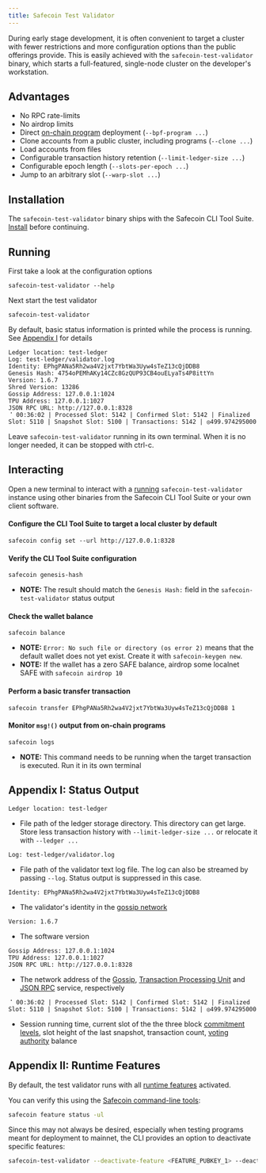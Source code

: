```yaml
---
title: Safecoin Test Validator
---
```


During early stage development, it is often convenient to target a cluster with
fewer restrictions and more configuration options than the public offerings
provide. This is easily achieved with the `safecoin-test-validator` binary, which
starts a full-featured, single-node cluster on the developer's workstation.

## Advantages

- No RPC rate-limits
- No airdrop limits
- Direct [on-chain program](on-chain-programs/overview) deployment
  (`--bpf-program ...`)
- Clone accounts from a public cluster, including programs (`--clone ...`)
- Load accounts from files
- Configurable transaction history retention (`--limit-ledger-size ...`)
- Configurable epoch length (`--slots-per-epoch ...`)
- Jump to an arbitrary slot (`--warp-slot ...`)

## Installation

The `safecoin-test-validator` binary ships with the Safecoin CLI Tool Suite.
[Install](/cli/install-safecoin-cli-tools) before continuing.

## Running

First take a look at the configuration options

```
safecoin-test-validator --help
```

Next start the test validator

```
safecoin-test-validator
```

By default, basic status information is printed while the process is running.
See [Appendix I](#appendix-i-status-output) for details

```
Ledger location: test-ledger
Log: test-ledger/validator.log
Identity: EPhgPANa5Rh2wa4V2jxt7YbtWa3Uyw4sTeZ13cQjDDB8
Genesis Hash: 4754oPEMhAKy14CZc8GzQUP93CB4ouELyaTs4P8ittYn
Version: 1.6.7
Shred Version: 13286
Gossip Address: 127.0.0.1:1024
TPU Address: 127.0.0.1:1027
JSON RPC URL: http://127.0.0.1:8328
⠈ 00:36:02 | Processed Slot: 5142 | Confirmed Slot: 5142 | Finalized Slot: 5110 | Snapshot Slot: 5100 | Transactions: 5142 | ◎499.974295000
```

Leave `safecoin-test-validator` running in its own terminal. When it is no longer
needed, it can be stopped with ctrl-c.

## Interacting

Open a new terminal to interact with a [running](#running) `safecoin-test-validator`
instance using other binaries from the Safecoin CLI Tool Suite or your own client
software.

#### Configure the CLI Tool Suite to target a local cluster by default

```
safecoin config set --url http://127.0.0.1:8328
```

#### Verify the CLI Tool Suite configuration

```
safecoin genesis-hash
```

- **NOTE:** The result should match the `Genesis Hash:` field in the
  `safecoin-test-validator` status output

#### Check the wallet balance

```
safecoin balance
```

- **NOTE:** `Error: No such file or directory (os error 2)` means that the default
  wallet does not yet exist. Create it with `safecoin-keygen new`.
- **NOTE:** If the wallet has a zero SAFE balance, airdrop some localnet SAFE with
  `safecoin airdrop 10`

#### Perform a basic transfer transaction

```
safecoin transfer EPhgPANa5Rh2wa4V2jxt7YbtWa3Uyw4sTeZ13cQjDDB8 1
```

#### Monitor `msg!()` output from on-chain programs

```
safecoin logs
```

- **NOTE:** This command needs to be running when the target transaction is
  executed. Run it in its own terminal

## Appendix I: Status Output

```
Ledger location: test-ledger
```

- File path of the ledger storage directory. This directory can get large. Store
  less transaction history with `--limit-ledger-size ...` or relocate it with
  `--ledger ...`

```
Log: test-ledger/validator.log
```

- File path of the validator text log file. The log can also be streamed by
  passing `--log`. Status output is suppressed in this case.

```
Identity: EPhgPANa5Rh2wa4V2jxt7YbtWa3Uyw4sTeZ13cQjDDB8
```

- The validator's identity in the [gossip network](/validator/gossip#gossip-overview)

```
Version: 1.6.7
```

- The software version

```
Gossip Address: 127.0.0.1:1024
TPU Address: 127.0.0.1:1027
JSON RPC URL: http://127.0.0.1:8328
```

- The network address of the [Gossip](/validator/gossip#gossip-overview),
  [Transaction Processing Unit](/validator/tpu) and [JSON RPC](../api/http#json-rpc-api-reference)
  service, respectively

```
⠈ 00:36:02 | Processed Slot: 5142 | Confirmed Slot: 5142 | Finalized Slot: 5110 | Snapshot Slot: 5100 | Transactions: 5142 | ◎499.974295000
```

- Session running time, current slot of the the three block
  [commitment levels](../api/http#configuring-state-commitment),
  slot height of the last snapshot, transaction count,
  [voting authority](/running-validator/vote-accounts#vote-authority) balance

## Appendix II: Runtime Features

By default, the test validator runs with all [runtime features](programming-model/runtime#features) activated.

You can verify this using the [Safecoin command-line tools](cli/install-safecoin-cli-tools.md):

```bash
safecoin feature status -ul
```

Since this may not always be desired, especially when testing programs meant for deployment to mainnet, the CLI provides an option to deactivate specific features:

```bash
safecoin-test-validator --deactivate-feature <FEATURE_PUBKEY_1> --deactivate-feature <FEATURE_PUBKEY_2>
```
